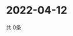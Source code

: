 # 2022-04-12
  共 0条

  <!-- BEGIN -->
  <!-- 最后更新时间Tue Apr 12 2022 20:06:38 GMT+0000 (Coordinated Universal Time) -->
  
  <!-- END -->
  
  